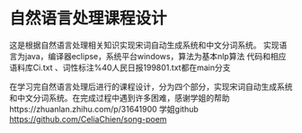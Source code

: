 # 自然语言处理课程设计
这是根据自然语言处理相关知识实现宋词自动生成系统和中文分词系统。
实现语言为java，编译器eclipse，系统平台windows，算法为基本nlp算法
代码和相应语料库Ci.txt 、词性标注%40人民日报199801.txt都在main分支


  在学习完自然语言处理后进行的课程设计，分为四个部分，实现宋词自动生成系统和中文分词系统。在完成过程中遇到许多困难，感谢学姐的帮助https://zhuanlan.zhihu.com/p/31641900 学姐github https://github.com/CeliaChien/song-poem
